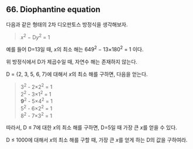 ## 66. Diophantine equation

다음과 같은 형태의 2차 디오판토스 방정식을 생각해보자.

> <var>x</var><sup>2</sup> &minus; D<var>y</var><sup>2</sup> = 1

예를 들어 D=13일 때, <var>x</var>의 최소 해는 649<sup>2</sup> &minus; 13&times;180<sup>2</sup> = 1 이다.

위 방정식에서 D가 제곱수일 때, 자연수 해는 존재하지 않는다.

D = {2, 3, 5, 6, 7}에 대해서 <var>x</var>의 최소 해를 구하면, 다음을 얻는다.

> 3<sup>2</sup> - 2&times;2<sup>2</sup> = 1<br>
> 2<sup>2</sup> - 3&times;1<sup>2</sup> = 1<br>
> **9**<sup>2</sup> - 5&times;4<sup>2</sup> = 1<br>
> 5<sup>2</sup> - 6&times;2<sup>2</sup> = 1<br>
> 8<sup>2</sup> - 7&times;3<sup>2</sup> = 1

따라서, D &le; 7에 대한 <var>x</var>의 최소 해를 구하면, D=5일 때 가장 큰 <var>x</var>를 얻을 수 있다.

D &le; 1000에 대해서 <var>x</var>의 최소 해를 구할 때, 가장 큰 <var>x</var>를 얻게 하는 D의 값을 구하여라.
